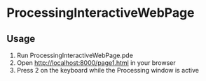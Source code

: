 # ProcessingInteractiveWebPage

## Usage

1. Run ProcessingInteractiveWebPage.pde
2. Open [http://localhost:8000/page1.html](http://localhost:8000/page1.html) in your browser
3. Press 2 on the keyboard while the Processing window is active
